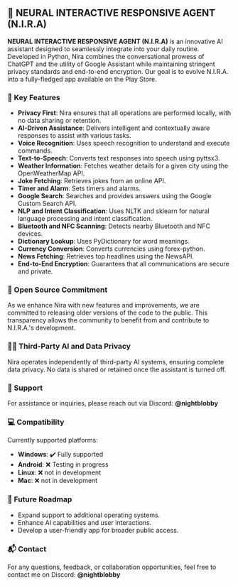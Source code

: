 ## 🤖 NEURAL INTERACTIVE RESPONSIVE AGENT (N.I.R.A)

**NEURAL INTERACTIVE RESPONSIVE AGENT (N.I.R.A)** is an innovative AI assistant designed to seamlessly integrate into your daily routine. Developed in Python, Nira combines the conversational prowess of ChatGPT and the utility of Google Assistant while maintaining stringent privacy standards and end-to-end encryption. Our goal is to evolve N.I.R.A. into a fully-fledged app available on the Play Store.

### 🌟 Key Features
- **Privacy First**: Nira ensures that all operations are performed locally, with no data sharing or retention.
- **AI-Driven Assistance**: Delivers intelligent and contextually aware responses to assist with various tasks.
- **Voice Recognition**: Uses speech recognition to understand and execute commands.
- **Text-to-Speech**: Converts text responses into speech using pyttsx3.
- **Weather Information**: Fetches weather details for a given city using the OpenWeatherMap API.
- **Joke Fetching**: Retrieves jokes from an online API.
- **Timer and Alarm**: Sets timers and alarms.
- **Google Search**: Searches and provides answers using the Google Custom Search API.
- **NLP and Intent Classification**: Uses NLTK and sklearn for natural language processing and intent classification.
- **Bluetooth and NFC Scanning**: Detects nearby Bluetooth and NFC devices.
- **Dictionary Lookup**: Uses PyDictionary for word meanings.
- **Currency Conversion**: Converts currencies using forex-python.
- **News Fetching**: Retrieves top headlines using the NewsAPI.
- **End-to-End Encryption**: Guarantees that all communications are secure and private.

### 📢 Open Source Commitment
As we enhance Nira with new features and improvements, we are committed to releasing older versions of the code to the public. This transparency allows the community to benefit from and contribute to N.I.R.A.'s development.

### 🧑‍💻 Third-Party AI and Data Privacy
Nira operates independently of third-party AI systems, ensuring complete data privacy. No data is shared or retained once the assistant is turned off.

### 🦺 Support
For assistance or inquiries, please reach out via Discord: **@nightblobby**

### 💻 Compatibility
Currently supported platforms:
- **Windows**: ✔️ Fully supported 
- **Android**: ❌ Testing in progress
- **Linux**: ❌ not in development 
- **Mac**: ❌ not in development 

### 🚀 Future Roadmap
- Expand support to additional operating systems.
- Enhance AI capabilities and user interactions.
- Develop a user-friendly app for broader public access.

### 📬 Contact
For any questions, feedback, or collaboration opportunities, feel free to contact me on Discord: **@nightblobby**
